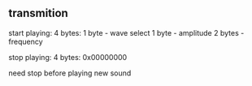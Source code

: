## transmition

start playing:
4 bytes:
1 byte - wave select
1 byte - amplitude
2 bytes - frequency

stop playing:
4 bytes:
0x00000000

need stop before playing new sound

